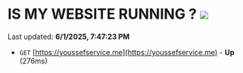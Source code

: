 # IS MY WEBSITE RUNNING ? [![](https://img.shields.io/static/v1?label=Sponsor&message=%E2%9D%A4&logo=GitHub&color=%23fe8e86)](https://github.com/sponsors/Youssef-Lehmam)

Last updated: **6/1/2025, 7:47:23 PM**

- `GET` [https://youssefservice.me](https://youssefservice.me) - **Up** (276ms)
